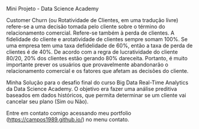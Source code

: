 Mini Projeto - Data Science Academy

Customer Churn (ou Rotatividade de Clientes, em uma tradução livre) refere-se a uma decisão tomada pelo cliente sobre o término do relacionamento comercial. Refere-se também à perda de clientes. A fidelidade do cliente e arotatividade de clientes sempre somam 100%. Se uma empresa tem uma taxa defidelidade de 60%, então a taxa de perda de clientes é de 40%. De acordo com a regra de lucratividade do cliente 80/20, 20% dos clientes estão gerando 80% dareceita. Portanto, é muito importante prever os usuários que provavelmente abandonarão o relacionamento comercial e os fatores que afetam as decisões do cliente.

Minha Solução para o desafio final do curso Big Data Real-Time Analytics da Data Science Academy. O objetivo era fazer uma análise preditiva baseados em dados históricos, que permita determinar  se um cliente vai cancelar seu plano (Sim ou Não).


Entre em contato comigo acessando meu portfolio (https://campos1989.github.io/) no menu contato.
